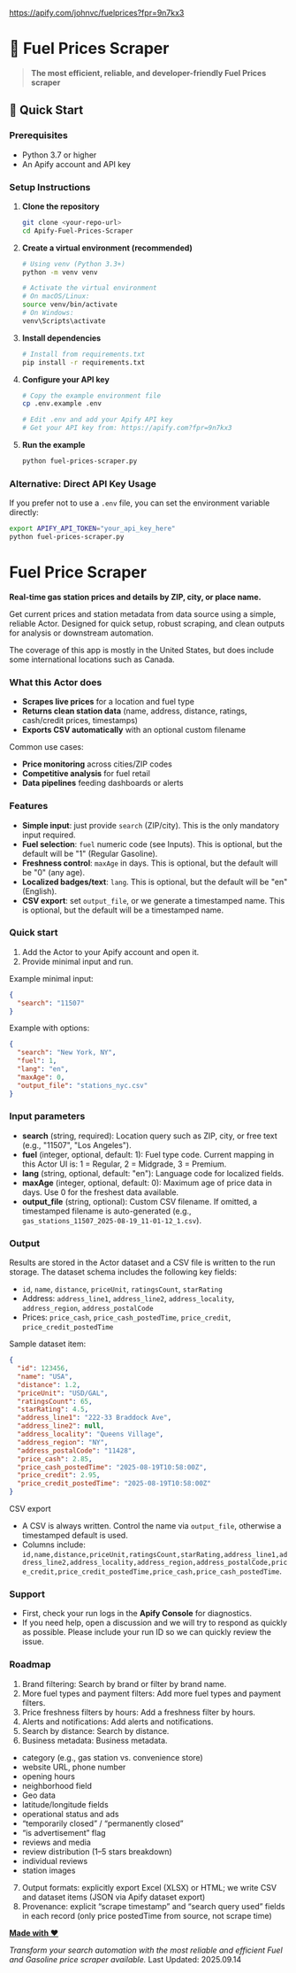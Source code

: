 https://apify.com/johnvc/fuelprices?fpr=9n7kx3

# 🚀 Fuel Prices Scraper

> **The most efficient, reliable, and developer-friendly Fuel Prices scraper**

## 🚀 Quick Start

### Prerequisites
- Python 3.7 or higher
- An Apify account and API key

### Setup Instructions

1. **Clone the repository**
   ```bash
   git clone <your-repo-url>
   cd Apify-Fuel-Prices-Scraper
   ```

2. **Create a virtual environment (recommended)**
   ```bash
   # Using venv (Python 3.3+)
   python -m venv venv
   
   # Activate the virtual environment
   # On macOS/Linux:
   source venv/bin/activate
   # On Windows:
   venv\Scripts\activate
   ```

3. **Install dependencies**
   ```bash
   # Install from requirements.txt
   pip install -r requirements.txt

   ```

4. **Configure your API key**
   ```bash
   # Copy the example environment file
   cp .env.example .env
   
   # Edit .env and add your Apify API key
   # Get your API key from: https://apify.com?fpr=9n7kx3
   ```

5. **Run the example**
   ```bash
   python fuel-prices-scraper.py
   ```

### Alternative: Direct API Key Usage
If you prefer not to use a `.env` file, you can set the environment variable directly:
```bash
export APIFY_API_TOKEN="your_api_key_here"
python fuel-prices-scraper.py
```

# Fuel Price Scraper

**Real-time gas station prices and details by ZIP, city, or place name.**

Get current prices and station metadata from data source using a simple, reliable Actor. Designed for quick setup, robust scraping, and clean outputs for analysis or downstream automation.

The coverage of this app is mostly in the United States, but does include some international locations such as Canada.

### What this Actor does
- **Scrapes live prices** for a location and fuel type
- **Returns clean station data** (name, address, distance, ratings, cash/credit prices, timestamps)
- **Exports CSV automatically** with an optional custom filename

Common use cases:
- **Price monitoring** across cities/ZIP codes
- **Competitive analysis** for fuel retail
- **Data pipelines** feeding dashboards or alerts

### Features
- **Simple input**: just provide `search` (ZIP/city).  This is the only mandatory input required.
- **Fuel selection**: `fuel` numeric code (see Inputs).  This is optional, but the default will be "1" (Regular Gasoline).
- **Freshness control**: `maxAge` in days.  This is optional, but the default will be "0" (any age).
- **Localized badges/text**: `lang`.  This is optional, but the default will be "en" (English).
- **CSV export**: set `output_file`, or we generate a timestamped name.  This is optional, but the default will be a timestamped name.

### Quick start
1) Add the Actor to your Apify account and open it.
2) Provide minimal input and run.

Example minimal input:
```json
{
  "search": "11507"
}
```

Example with options:
```json
{
  "search": "New York, NY",
  "fuel": 1,
  "lang": "en",
  "maxAge": 0,
  "output_file": "stations_nyc.csv"
}
```

### Input parameters
- **search** (string, required): Location query such as ZIP, city, or free text (e.g., "11507", "Los Angeles").
- **fuel** (integer, optional, default: 1): Fuel type code. Current mapping in this Actor UI is: 1 = Regular, 2 = Midgrade, 3 = Premium.
- **lang** (string, optional, default: "en"): Language code for localized fields.
- **maxAge** (integer, optional, default: 0): Maximum age of price data in days. Use 0 for the freshest data available.
- **output_file** (string, optional): Custom CSV filename. If omitted, a timestamped filename is auto-generated (e.g., `gas_stations_11507_2025-08-19_11-01-12_1.csv`).

### Output
Results are stored in the Actor dataset and a CSV file is written to the run storage. The dataset schema includes the following key fields:

- `id`, `name`, `distance`, `priceUnit`, `ratingsCount`, `starRating`
- Address: `address_line1`, `address_line2`, `address_locality`, `address_region`, `address_postalCode`
- Prices: `price_cash`, `price_cash_postedTime`, `price_credit`, `price_credit_postedTime`

Sample dataset item:
```json
{
  "id": 123456,
  "name": "USA",
  "distance": 1.2,
  "priceUnit": "USD/GAL",
  "ratingsCount": 65,
  "starRating": 4.5,
  "address_line1": "222-33 Braddock Ave",
  "address_line2": null,
  "address_locality": "Queens Village",
  "address_region": "NY",
  "address_postalCode": "11428",
  "price_cash": 2.85,
  "price_cash_postedTime": "2025-08-19T10:58:00Z",
  "price_credit": 2.95,
  "price_credit_postedTime": "2025-08-19T10:58:00Z"
}
```

CSV export
- A CSV is always written. Control the name via `output_file`, otherwise a timestamped default is used.
- Columns include: `id,name,distance,priceUnit,ratingsCount,starRating,address_line1,address_line2,address_locality,address_region,address_postalCode,price_credit,price_credit_postedTime,price_cash,price_cash_postedTime`.

### Support
- First, check your run logs in the **Apify Console** for diagnostics.  
- If you need help, open a discussion and we will try to respond as quickly as possible.  Please include your run ID so we can quickly review the issue.

### Roadmap
1. Brand filtering:  Search by brand or filter by brand name.
2. More fuel types and payment filters:  Add more fuel types and payment filters.
3. Price freshness filters by hours:  Add a freshness filter by hours.
4. Alerts and notifications:  Add alerts and notifications.
5. Search by distance:  Search by distance.
6. Business metadata:  Business metadata.
- category (e.g., gas station vs. convenience store)
- website URL, phone number
- opening hours
- neighborhood field
- Geo data
- latitude/longitude fields
- operational status and ads
- “temporarily closed” / “permanently closed”
- “is advertisement” flag
- reviews and media
- review distribution (1–5 stars breakdown)
- individual reviews
- station images
7. Output formats:  explicitly export Excel (XLSX) or HTML; we write CSV and dataset items (JSON via Apify dataset export)
8. Provenance: explicit “scrape timestamp” and “search query used” fields in each record (only price postedTime from source, not scrape time)

[**Made with ❤️**](https://apify.com/johnvc?fpr=9n7kx3)

*Transform your search automation with the most reliable and efficient Fuel and Gasoline price scraper available.*
Last Updated: 2025.09.14
